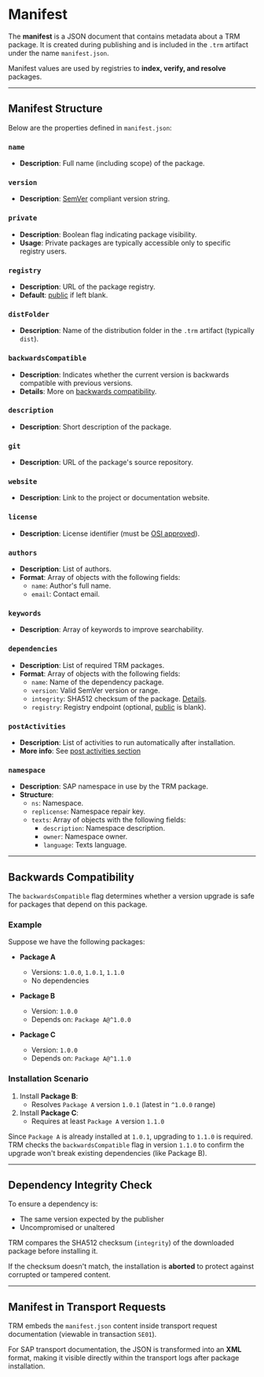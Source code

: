 # Manifest

The **manifest** is a JSON document that contains metadata about a TRM package. It is created during publishing and is included in the `.trm` artifact under the name `manifest.json`.

Manifest values are used by registries to **index, verify, and resolve** packages.

---

## Manifest Structure

Below are the properties defined in `manifest.json`:

### `name`
- **Description**: Full name (including scope) of the package.

### `version`
- **Description**: [SemVer](https://semver.org/) compliant version string.

### `private`
- **Description**: Boolean flag indicating package visibility.
- **Usage**: Private packages are typically accessible only to specific registry users.

### `registry`
- **Description**: URL of the package registry.
- **Default**: [public](https://trmregistry.com) if left blank.

### `distFolder`
- **Description**: Name of the distribution folder in the `.trm` artifact (typically `dist`).

### `backwardsCompatible`
- **Description**: Indicates whether the current version is backwards compatible with previous versions.
- **Details**: More on [backwards compatibility](#backwards-compatibility).

### `description`
- **Description**: Short description of the package.

### `git`
- **Description**: URL of the package's source repository.

### `website`
- **Description**: Link to the project or documentation website.

### `license`
- **Description**: License identifier (must be [OSI approved](https://opensource.org/licenses/)).

### `authors`
- **Description**: List of authors.
- **Format**: Array of objects with the following fields:
  - `name`: Author's full name.
  - `email`: Contact email.

### `keywords`
- **Description**: Array of keywords to improve searchability.

### `dependencies`
- **Description**: List of required TRM packages.
- **Format**: Array of objects with the following fields:
  - `name`: Name of the dependency package.
  - `version`: Valid SemVer version or range.
  - `integrity`: SHA512 checksum of the package. [Details](#dependency-integrity-check).
  - `registry`: Registry endpoint (optional, [public](https://trmregistry.com) is blank).

### `postActivities`
- **Description**: List of activities to run automatically after installation.
- **More info**: See [post activities section](post_activities.md)

### `namespace`
- **Description**: SAP namespace in use by the TRM package.
- **Structure**:
  - `ns`: Namespace.
  - `replicense`: Namespace repair key.
  - `texts`: Array of objects with the following fields:
    - `description`: Namespace description.
    - `owner`: Namespace owner.
    - `language`: Texts language.

---

## Backwards Compatibility

The `backwardsCompatible` flag determines whether a version upgrade is safe for packages that depend on this package.

### Example

Suppose we have the following packages:

- **Package A**
  - Versions: `1.0.0`, `1.0.1`, `1.1.0`
  - No dependencies

- **Package B**
  - Version: `1.0.0`
  - Depends on: `Package A@^1.0.0`

- **Package C**
  - Version: `1.0.0`
  - Depends on: `Package A@^1.1.0`

### Installation Scenario

1. Install **Package B**:
   - Resolves `Package A` version `1.0.1` (latest in `^1.0.0` range)
2. Install **Package C**:
   - Requires at least `Package A` version `1.1.0`

Since `Package A` is already installed at `1.0.1`, upgrading to `1.1.0` is required.  
TRM checks the `backwardsCompatible` flag in version `1.1.0` to confirm the upgrade won't break existing dependencies (like Package B).

---

## Dependency Integrity Check

To ensure a dependency is:

- The same version expected by the publisher
- Uncompromised or unaltered

TRM compares the SHA512 checksum (`integrity`) of the downloaded package before installing it.

If the checksum doesn't match, the installation is **aborted** to protect against corrupted or tampered content.

---

## Manifest in Transport Requests

TRM embeds the `manifest.json` content inside transport request documentation (viewable in transaction `SE01`).

For SAP transport documentation, the JSON is transformed into an **XML** format, making it visible directly within the transport logs after package installation.